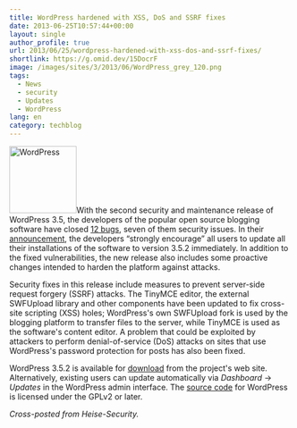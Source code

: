 ```yaml
---
title: WordPress hardened with XSS, DoS and SSRF fixes
date: 2013-06-25T10:57:44+00:00
layout: single
author_profile: true
url: 2013/06/25/wordpress-hardened-with-xss-dos-and-ssrf-fixes/
shortlink: https://g.omid.dev/15DocrF
image: /images/sites/3/2013/06/WordPress_grey_120.png
tags:
  - News
  - security
  - Updates
  - WordPress
lang: en
category: techblog
---
```

[<img class="alignright size-full wp-image-6672" alt="WordPress" src="/images/2013/06/WordPress_grey_120.png" width="120" height="120" />](/images/2013/06/WordPress_grey_120.png)With the second security and maintenance release of WordPress 3.5, the developers of the popular open source blogging software have closed <a href="http://core.trac.wordpress.org/query?status=closed&group=resolution&milestone=3.5.2" target="_blank" rel="external">12 bugs</a>, seven of them security issues. In their [announcement](http://wordpress.org/news/2013/06/wordpress-3-5-2/), the developers “strongly encourage” all users to update all their installations of the software to version 3.5.2 immediately. In addition to the fixed vulnerabilities, the new release also includes some proactive changes intended to harden the platform against attacks.

Security fixes in this release include measures to prevent server-side request forgery (SSRF) attacks. The TinyMCE editor, the external SWFUpload library and other components have been updated to fix cross-site scripting (XSS) holes; WordPress's own SWFUpload fork is used by the blogging platform to transfer files to the server, while TinyMCE is used as the software's content editor. A problem that could be exploited by attackers to perform denial-of-service (DoS) attacks on sites that use WordPress's password protection for posts has also been fixed.

WordPress 3.5.2 is available for <a href="http://wordpress.org/download/" target="_blank" rel="external">download</a> from the project's web site. Alternatively, existing users can update automatically via _Dashboard_ → _Updates_ in the WordPress admin interface. The <a href="http://wordpress.org/download/source/" target="_blank" rel="external">source code</a> for WordPress is licensed under the GPLv2 or later.

_Cross-posted from Heise-Security._